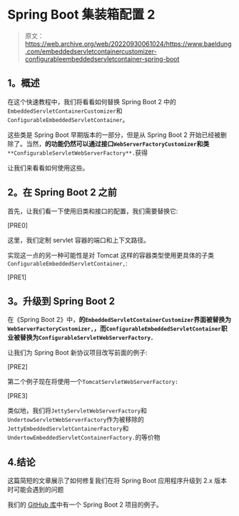 # Spring Boot 集装箱配置 2

> 原文：<https://web.archive.org/web/20220930061024/https://www.baeldung.com/embeddedservletcontainercustomizer-configurableembeddedservletcontainer-spring-boot>

## **1。概述**

在这个快速教程中，我们将看看如何替换 Spring Boot 2 中的`EmbeddedServletContainerCustomizer`和`ConfigurableEmbeddedServletContainer`。

这些类是 Spring Boot 早期版本的一部分，但是从 Spring Boot 2 开始已经被删除了。当然，**的功能仍然可以通过接口`WebServerFactoryCustomizer`和类** `**ConfigurableServletWebServerFactory**.`获得

让我们来看看如何使用这些。

## **2。在 Spring Boot 2** 之前

首先，让我们看一下使用旧类和接口的配置，我们需要替换它:

[PRE0]

这里，我们定制 servlet 容器的端口和上下文路径。

实现这一点的另一种可能性是对 Tomcat 这样的容器类型使用更具体的子类`ConfigurableEmbeddedServletContainer,`:

[PRE1]

## **3。升级到 Spring Boot 2**

在《Spring Boot 2》中，**的`EmbeddedServletContainerCustomizer`界面被替换为`WebServerFactoryCustomizer,`，而`ConfigurableEmbeddedServletContainer`职业被替换为`ConfigurableServletWebServerFactory.`**

让我们为 Spring Boot 新协议项目改写前面的例子:

[PRE2]

第二个例子现在将使用一个`TomcatServletWebServerFactory:`

[PRE3]

类似地，我们将`JettyServletWebServerFactory`和`UndertowServletWebServerFactory`作为被移除的`JettyEmbeddedServletContainerFactory`和`UndertowEmbeddedServletContainerFactory.`的等价物

## 4.结论

这篇简短的文章展示了如何修复我们在将 Spring Boot 应用程序升级到 2.x 版本时可能会遇到的问题

我们的 [GitHub 库](https://web.archive.org/web/20220628105250/https://github.com/eugenp/tutorials/tree/master/spring-boot-modules/spring-boot-basic-customization-2)中有一个 Spring Boot 2 项目的例子。